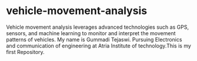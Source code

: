 # vehicle-movement-analysis
Vehicle movement analysis leverages advanced technologies such as GPS, sensors, and machine learning to monitor and interpret the movement patterns of vehicles. 
My name is Gummadi Tejaswi.
Pursuing Electronics and communication of engineering at Atria Institute of technology.This is my first Repository.
